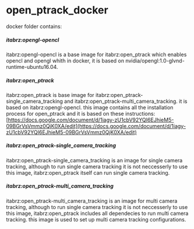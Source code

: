 # open_ptrack_docker

docker folder contains:

##### itabrz:opengl-opencl
itabrz:opengl-opencl is a base image for itabrz:open_ptrack which enables opencl and opengl whith in docker, it is based on nvidia/opengl:1.0-glvnd-runtime-ubuntu16.04.

##### itabrz:open_ptrack
itabrz:open_ptrack is base image for itabrz:open_ptrack-single_camera_tracking and itabrz:open_ptrack-multi_camera_tracking. it is based on itabrz:opengl-opencl. this image contains all the installation process for open_ptrack and it is based on these instructions: [https://docs.google.com/document/d/1iagy-zU1cbV92YQI6EJhieM5-09BGrVsVmmz0QjK0XA/edit](https://docs.google.com/document/d/1iagy-zU1cbV92YQI6EJhieM5-09BGrVsVmmz0QjK0XA/edit)

##### itabrz:open_ptrack-single_camera_tracking 
itabrz:open_ptrack-single_camera_tracking is an image for single camera tracking, although to run single camera tracking it is not neccesserly to use this image, itabrz:open_ptrack itself can run single camera tracking.

##### itabrz:open_ptrack-multi_camera_tracking 
itabrz:open_ptrack-multi_camera_tracking is an image for multi camera tracking, although to run single camera tracking it is not neccesserly to use this image, itabrz:open_ptrack includes all dependecies to run multi camera tracking. this image is used to set up multi camera tracking configurations.